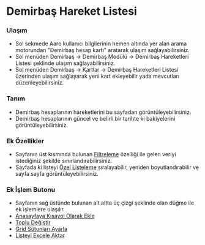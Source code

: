 
# Demirbaş Hareket Listesi

### Ulaşım 

- Sol sekmede Aaro kullanıcı bilgilerinin hemen altında yer alan arama motorundan "Demirbaş hesap kartı" aratarak ulaşım sağlayabilirsiniz.
- Sol menüden Demirbaş -> Demirbaş Modülü -> Demirbaş Hareketleri Listesi şeklinde ulaşım sağlayabilirsiniz. 
- Sol menüden Demirbaş -> Kartlar -> Demirbaş Hareketleri Listesi üzerinden ulaşım sağlayarak yeni kart ekleyebilir yada mevcutları düzenleyebilirsiniz.

### Tanım 

- Demirbaş hesaplarının hareketlerini bu sayfadan görüntüleyebilirsiniz.
- Demirbaş hesaplarının güncel ve belirli bir tarihte ki bakiyelerini görüntüleyebilirsiniz.

### Ek Özellikler 

- Sayfanın üst kısmında bulunan [Filtreleme](/TemelOzellikler/SayfaKisitlari.md  "Filtreleme") özelliği ile gelen veriyi istediğiniz şekilde sınırlandırabilirsiniz.
- Sayfada ki listeyi [Özel Listeleme](/TemelOzellikler/ListeNesnesi.md  "Özel Listeleme") sıralayabilir, yeniden boyutlandırabilir ve sayfa sayfa görüntüleyebilirsiniz.

### Ek İşlem Butonu

- Sayfanın sağ üstünde bulunan alt altta üç çizgi şeklinde olan düğme ile ek işlemlere ulaşılır.
- [Anasayfaya Kısayol Olarak Ekle](/TemelOzellikler/KisaYollaraEkleme.md "Anasayfaya Kısayol Olarak Ekle")
- [Toplu Değiştir](/TemelOzellikler/TopluDegistir.md "Toplu Değiştir")
- [Grid Sütunları Ayarla](/TemelOzellikler/GridSutunAyarlari.md "Grid Sütunları Ayarla")
- [Listeyi Excele Aktar](/TemelOzellikler/ListeyiExceleAktar.md "Listeyi Excele Aktar")

